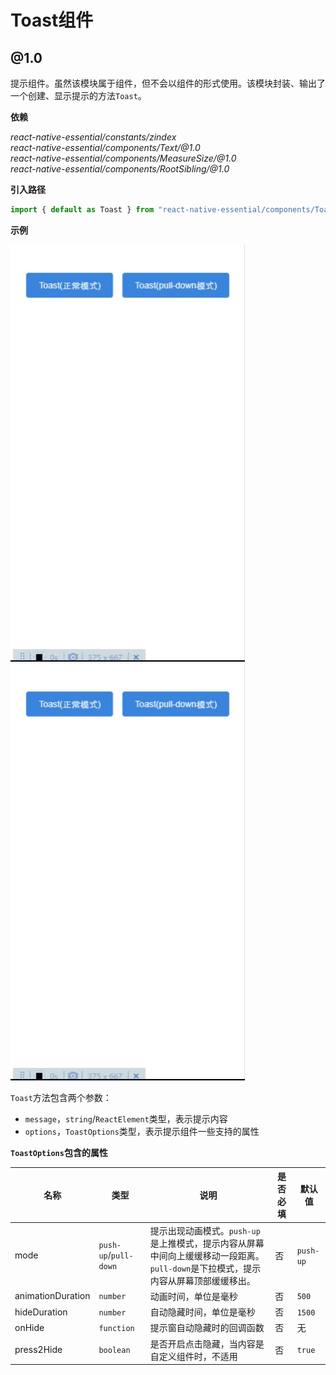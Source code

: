 # Toast组件  

## @1.0  

提示组件。虽然该模块属于组件，但不会以组件的形式使用。该模块封装、输出了一个创建、显示提示的方法`Toast`。  

**依赖**

_react-native-essential/constants/zindex_  
_react-native-essential/components/Text/@1.0_  
_react-native-essential/components/MeasureSize/@1.0_  
_react-native-essential/components/RootSibling/@1.0_

**引入路径**

```js
import { default as Toast } from "react-native-essential/components/Toast/@1.0";
```

**示例**

![上推模式提示](../../resources/images/toast_push_up.gif) ![下拉模式提示](../../resources/images/toast_pull_down.gif)  

`Toast`方法包含两个参数：  

* `message`，`string`/`ReactElement`类型，表示提示内容  
* `options`，`ToastOptions`类型，表示提示组件一些支持的属性  

**`ToastOptions`包含的属性**  

| 名称 | 类型 | 说明 | 是否必填 | 默认值 |  
| - | - | - | - | - |    
| mode | `push-up`/`pull-down` | 提示出现动画模式。`push-up`是上推模式，提示内容从屏幕中间向上缓缓移动一段距离。`pull-down`是下拉模式，提示内容从屏幕顶部缓缓移出。 | 否 | `push-up` |  
| animationDuration | `number` | 动画时间，单位是毫秒 | 否 | `500` |  
| hideDuration | `number` | 自动隐藏时间，单位是毫秒 | 否 | `1500` |  
| onHide | `function` | 提示窗自动隐藏时的回调函数 | 否 | 无 |  
| press2Hide | `boolean` | 是否开启点击隐藏，当内容是自定义组件时，不适用 | 否 | `true` |  